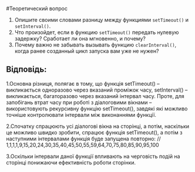 ﻿#Теоретический вопрос

1. Опишите своими словами разницу между функциями `setTimeout()` и `setInterval()`.
2. Что произойдет, если в функцию `setTimeout()` передать нулевую задержку? Сработает ли она мгновенно, и почему?
3. Почему важно не забывать вызывать функцию `clearInterval()`, когда ранее созданный цикл запуска вам уже не нужен?

## Відповідь:

1.Основна різниця, полягає в тому, що функція setTimeout() – викликається одноразово через вказаний проміжок часу, setInterval() – викликається, багаторазово через вказаний інтервал часу. Проте, для запобігань втрат часу при роботі з діалоговими вікнами – використовують рекурсивну функцію setTimeout(), завдякі які можливо точніше контролювати інтервали між виконаннями функції.

2.Спочатку спрацюють усі діалогові вікна на сторінці, а потім, наскільки це можливо швидко зробити, спрацює функція setTimeout(), а потім з наступними інтервалами функція буде запущена повторно:
// 1,1,1,1,9,15,20,24,30,35,40,45,50,55,59,64,70,75,80,85,90,95,100

3.Оскільки інтервали даної функції впливають на черговість подій на сторінці понижаючи ефективність роботи сторінки.


